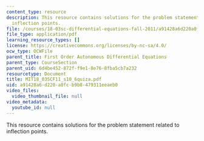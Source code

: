 ```yaml
---
content_type: resource
description: This resource contains solutions for the problem statement related to
  inflection points.
file: /courses/18-03sc-differential-equations-fall-2011/a91428a6d220a0fcb9b8479311eeaeb0_MIT18_03SCF11_s10_6quiza.pdf
file_type: application/pdf
learning_resource_types: []
license: https://creativecommons.org/licenses/by-nc-sa/4.0/
ocw_type: OCWFile
parent_title: First Order Autonomous Differential Equations
parent_type: CourseSection
parent_uid: 6d4be452-872f-f9e1-8e76-8fba5cb7a232
resourcetype: Document
title: MIT18_03SCF11_s10_6quiza.pdf
uid: a91428a6-d220-a0fc-b9b8-479311eeaeb0
video_files:
  video_thumbnail_file: null
video_metadata:
  youtube_id: null
---
```

This resource contains solutions for the problem statement related to inflection points.